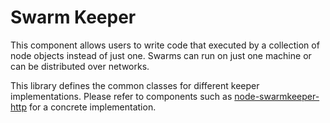 Swarm Keeper
=====================

This component allows users to write code that executed by a collection of
node objects instead of just one. Swarms can run on just one machine or can be
distributed over networks.

This library defines the common classes for different keeper implementations.
Please refer to components such as 
[node-swarmkeeper-http](http://github.com/jolira/node-swarmkeeper-http) for a
concrete implementation.

